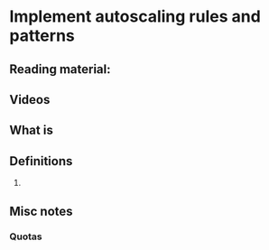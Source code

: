 # Implement autoscaling rules and patterns

## Reading material:

## Videos

## What is 

## Definitions
1. 

## Misc notes

### 

### Quotas


